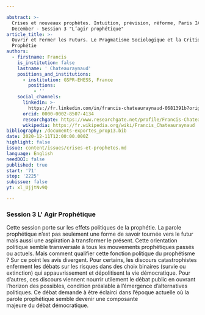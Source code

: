 ```yaml
---

abstract: >-
  Crises et nouveaux prophètes. Intuition, prévision, réforme, Paris IAS, 10-11
  December - Session 3 "L’agir prophétique"
article_title: >-
  Ouvrir et Fermer les Futurs. Le Pragmatisme Sociologique et la Critique de la
  Prophétie
authors:
  - firstname: Francis
    is_institution: false
    lastname: ' Chateauraynaud'
    positions_and_institutions:
      - institution: GSPR-EHESS, France
        positions:
          - ''
    social_channels:
      linkedin: >-
        https://fr.linkedin.com/in/francis-chateauraynaud-0681391b?original_referer=https%3A%2F%2Fwww.google.com%2F
      orcid: 0000-0002-8507-4134
      researchgate: https://www.researchgate.net/profile/Francis-Chateauraynaud-2
      wikipedia: https://fr.wikipedia.org/wiki/Francis_Chateauraynaud
bibliography: /documents-exportes_prop13.bib
date: 2020-12-11T12:00:00.000Z
highlight: false
issue: content/issues/crises-et-prophetes.md
language: English
needDOI: false
published: true
start: '71'
stop: '2225'
subissue: false
yt: xl_UjjtNv9Q

---
```



### Session 3 L' Agir Prophétique

Cette session porte sur les effets politiques de la prophétie. La parole prophétique n’est pas seulement une forme de savoir tournée vers le futur mais aussi une aspiration à transformer le présent. Cette orientation politique semble transversale à tous les mouvements prophétiques passés ou actuels. Mais comment qualifier cette fonction politique du prophétisme ? Sur ce point les avis divergent. Pour certains, les discours catastrophistes enferment les débats sur les risques dans des choix binaires (survie ou extinction) qui appauvrissement et dépolitisent la vie démocratique. Pour d’autres, ces discours viennent nourrir utilement le débat public en ouvrant l’horizon des possibles, condition préalable à l’émergence d’alternatives politiques. Ce débat demande à être éclairci dans l’époque actuelle où la parole prophétique semble devenir une composante  
majeure du débat démocratique.

<Youtube yt="xl_UjjtNv9Q" caption="Ouvrir et fermer les futurs. Le pragmatisme sociologique et la critique de la prophétie" start="71" stop="2225"></Youtube>